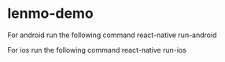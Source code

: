 # lenmo-demo


For android run the following command
react-native run-android


For ios run the following command
react-native run-ios
